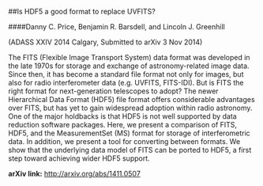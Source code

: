 ##Is HDF5 a good format to replace UVFITS?

####Danny C. Price, Benjamin R. Barsdell, and Lincoln J. Greenhill

(ADASS XXIV 2014 Calgary, Submitted to arXiv 3 Nov 2014)

The FITS (Flexible Image Transport System) data format was developed
in the late 1970s for storage and exchange of astronomy-related image
data. Since then, it has become a standard file format not only for
images, but also for radio interferometer data (e.g. UVFITS, FITS-IDI).
But is FITS the right format for next-generation telescopes to adopt?
The newer Hierarchical Data Format (HDF5) file format offers considerable
advantages over FITS, but has yet to gain widespread adoption within
radio astronomy. One of the major holdbacks is that HDF5 is not well
supported by data reduction software packages. Here, we present a
comparison of FITS, HDF5, and the MeasurementSet (MS) format for storage
of interferometric data. In addition, we present a tool for converting
between formats. We show that the underlying data model of FITS can
be ported to HDF5, a first step toward achieving wider HDF5 support.

**arXiv link:** http://arxiv.org/abs/1411.0507


